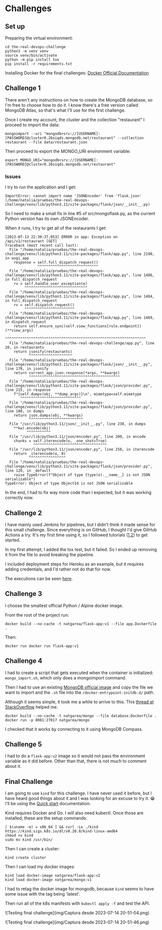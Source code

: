 
# Challenges

## Set up
Preparing the virtual environment:
```
cd the-real-devops-challenge
python3 -m venv venv
source venv/bin/activate
python -m pip install tox
pip install -r requirements.txt
```

Installing Docker for the final challenges: [Docker Official Documentation](https://docs.docker.com/engine/install/ubuntu/#set-up-the-repository)


## Challenge 1

There aren't any instructions on how to create the MongoDB database, so I'm free to choose how to do it. I know there's a free version called MongoDB Atlas, so that's what I'll use for the first challenge.

Once I create my account, the cluster and the collection "restaurant" I proceed to import the data:
```
mongoimport --uri "mongodb+srv://[USERNAME]:[PASSWORD]@cluster0.26oiqds.mongodb.net/restaurant" --collection restaurant --file data/restaurant.json
```

Then proceed to export the MONGO_URI environment variable:
```
export MONGO_URI="mongodb+srv://[USERNAME]:[PASSWORD]@cluster0.26oiqds.mongodb.net/restaurant"
```

### Issues
I try to run the application and I get:


```
ImportError: cannot import name 'JSONEncoder' from 'flask.json' (/home/natalia/pruebas/the-real-devops-challenge/venv/lib/python3.11/site-packages/flask/json/__init__.py)
```

So I need to make a small fix in line #5 of src/mongoflask.py, as the current Python version has its own JSONEncoder.

When it runs, I try to get all of the restaurants I get:

```
[2023-07-13 22:30:37,053] ERROR in app: Exception on /api/v1/restaurant [GET]
Traceback (most recent call last):
  File "/home/natalia/pruebas/the-real-devops-challenge/venv/lib/python3.11/site-packages/flask/app.py", line 2190, in wsgi_app
    response = self.full_dispatch_request()
               ^^^^^^^^^^^^^^^^^^^^^^^^^^^^
  File "/home/natalia/pruebas/the-real-devops-challenge/venv/lib/python3.11/site-packages/flask/app.py", line 1486, in full_dispatch_request
    rv = self.handle_user_exception(e)
         ^^^^^^^^^^^^^^^^^^^^^^^^^^^^^
  File "/home/natalia/pruebas/the-real-devops-challenge/venv/lib/python3.11/site-packages/flask/app.py", line 1484, in full_dispatch_request
    rv = self.dispatch_request()
         ^^^^^^^^^^^^^^^^^^^^^^^
  File "/home/natalia/pruebas/the-real-devops-challenge/venv/lib/python3.11/site-packages/flask/app.py", line 1469, in dispatch_request
    return self.ensure_sync(self.view_functions[rule.endpoint])(**view_args)
           ^^^^^^^^^^^^^^^^^^^^^^^^^^^^^^^^^^^^^^^^^^^^^^^^^^^^^^^^^^^^^^^^^
  File "/home/natalia/pruebas/the-real-devops-challenge/app.py", line 20, in restaurants
    return jsonify(restaurants)
           ^^^^^^^^^^^^^^^^^^^^
  File "/home/natalia/pruebas/the-real-devops-challenge/venv/lib/python3.11/site-packages/flask/json/__init__.py", line 170, in jsonify
    return current_app.json.response(*args, **kwargs)
           ^^^^^^^^^^^^^^^^^^^^^^^^^^^^^^^^^^^^^^^^^^
  File "/home/natalia/pruebas/the-real-devops-challenge/venv/lib/python3.11/site-packages/flask/json/provider.py", line 215, in response
    f"{self.dumps(obj, **dump_args)}\n", mimetype=self.mimetype
       ^^^^^^^^^^^^^^^^^^^^^^^^^^^^
  File "/home/natalia/pruebas/the-real-devops-challenge/venv/lib/python3.11/site-packages/flask/json/provider.py", line 180, in dumps
    return json.dumps(obj, **kwargs)
           ^^^^^^^^^^^^^^^^^^^^^^^^^
  File "/usr/lib/python3.11/json/__init__.py", line 238, in dumps
    **kw).encode(obj)
          ^^^^^^^^^^^
  File "/usr/lib/python3.11/json/encoder.py", line 200, in encode
    chunks = self.iterencode(o, _one_shot=True)
             ^^^^^^^^^^^^^^^^^^^^^^^^^^^^^^^^^^
  File "/usr/lib/python3.11/json/encoder.py", line 258, in iterencode
    return _iterencode(o, 0)
           ^^^^^^^^^^^^^^^^^
  File "/home/natalia/pruebas/the-real-devops-challenge/venv/lib/python3.11/site-packages/flask/json/provider.py", line 120, in _default
    raise TypeError(f"Object of type {type(o).__name__} is not JSON serializable")
TypeError: Object of type ObjectId is not JSON serializable
```

In the end, I had to fix way more code than I expected, but it was working correctly now.

## Challenge 2

I have mainly used Jenkins for pipelines, but I didn't think it made sense for this small challenge. Since everything is on GitHub, I thought I'd give GitHub Actions a try. It's my first time using it, so I followed tutorials ([1](https://docs.github.com/en/actions/quickstart),[2](https://www.honeybadger.io/blog/flask-github-actions-continuous-delivery/)) to get started.

In my first attempt, I added the tox test, but it failed. So I ended up removing it from the file to avoid breaking the pipeline.

I included deployment steps for Heroku as an example, but it requires adding credentials, and I'd rather not do that for now.

The executions can be seen [here](https://github.com/natgarea/the-real-devops-challenge/actions/workflows/github-actions.yml).

## Challenge 3
I choose the smallest official Python / Alpine docker image.

From the root of the project run:
```
docker build --no-cache -t natgarea/flask-app:v1 --file app.Dockerfile .
```

Then:
```
docker run docker run flask-app:v1
```

## Challenge 4

I had to create a script that gets executed when the container is initialized: `mongo_import.sh`, which only does a mongoimport command.

Then I had to use an existing [MongoDB official image](https://hub.docker.com/_/mongo) and copy the file we want to import and the `.sh` file into the `/docker-entrypoint-initdb.d/` path.

Although it seems simple, it took me a while to arrive to this. This [thread at StackOverflow](https://stackoverflow.com/questions/39348478/initialize-data-on-dockerized-mongo) helped me.

```
docker build --no-cache -t natgarea/mongo --file database.Dockerfile .
docker run -p 8081:27017 natgarea/mongo
```

I checked that it works by connecting to it using MongoDB Compass.

## Challenge 5

I had to do a `flask-app:v2` image so it would not pass the environment variable as it did before. Other than that, there is not much to comment about it.

## Final Challenge

I am going to use `kind` for this challenge. I have never used it before, but I have heard good things about it and I was looking for an excuse to try it. 😁 I'll be using the [Quick start](https://kind.sigs.k8s.io/docs/user/quick-start) documentation.

Kind requires Docker and Go. I will also need kubectl. Once those are installed, these are the setup commands:
```
[ $(uname -m) = x86_64 ] && curl -Lo ./kind https://kind.sigs.k8s.io/dl/v0.20.0/kind-linux-amd64
chmod +x kind
sudo mv kind /usr/bin/
```
Then I can create a cluster:
```
kind create cluster
```
Then I can load my docker images:
```
kind load docker-image natgarea/flask-app:v2
kind load docker-image natgarea/mongo:v1
```

I had to retag the docker image for mongodb, because `kind` seems to have some issue with the tag being 'latest'.

Then run all of the k8s manifests with `kubectl apply -f` and test the API.

![Testing final challenge](img/Captura desde 2023-07-14 20-51-04.png)

![Testing final challenge](img/Captura desde 2023-07-14 20-51-46.png)